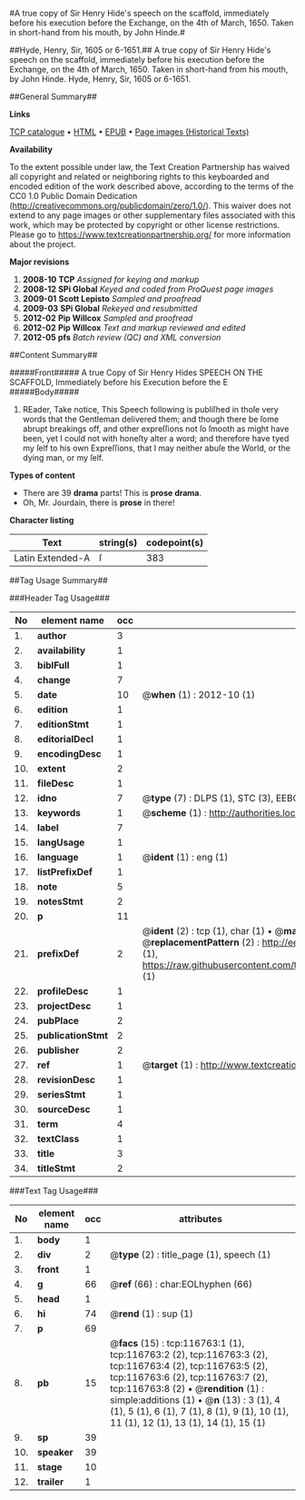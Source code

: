 #A true copy of Sir Henry Hide's speech on the scaffold, immediately before his execution before the Exchange, on the 4th of March, 1650. Taken in short-hand from his mouth, by John Hinde.#

##Hyde, Henry, Sir, 1605 or 6-1651.##
A true copy of Sir Henry Hide's speech on the scaffold, immediately before his execution before the Exchange, on the 4th of March, 1650. Taken in short-hand from his mouth, by John Hinde.
Hyde, Henry, Sir, 1605 or 6-1651.

##General Summary##

**Links**

[TCP catalogue](http://www.ota.ox.ac.uk/tcp/)  • 
[HTML](http://tei.it.ox.ac.uk/tcp/Texts-HTML/free/A86/A86950.html)  • 
[EPUB](http://tei.it.ox.ac.uk/tcp/Texts-EPUB/free/A86/A86950.epub) • 
[Page images (Historical Texts)](https://historicaltexts.jisc.ac.uk/eebo-99864533e)

**Availability**

To the extent possible under law, the Text Creation Partnership has waived all copyright and related or neighboring rights to this keyboarded and encoded edition of the work described above, according to the terms of the CC0 1.0 Public Domain Dedication (http://creativecommons.org/publicdomain/zero/1.0/). This waiver does not extend to any page images or other supplementary files associated with this work, which may be protected by copyright or other license restrictions. Please go to https://www.textcreationpartnership.org/ for more information about the project.

**Major revisions**

1. __2008-10__ __TCP__ *Assigned for keying and markup*
1. __2008-12__ __SPi Global__ *Keyed and coded from ProQuest page images*
1. __2009-01__ __Scott Lepisto__ *Sampled and proofread*
1. __2009-03__ __SPi Global__ *Rekeyed and resubmitted*
1. __2012-02__ __Pip Willcox__ *Sampled and proofread*
1. __2012-02__ __Pip Willcox__ *Text and markup reviewed and edited*
1. __2012-05__ __pfs__ *Batch review (QC) and XML conversion*

##Content Summary##

#####Front#####
A true Copy of Sir Henry Hides SPEECH ON THE SCAFFOLD, Immediately before his Execution before the E
#####Body#####

1. REader, Take notice, This Speech following is publiſhed in thoſe very words that the Gentleman delivered them; and though there be ſome abrupt breakings off, and other expreſſions not ſo ſmooth as might have been, yet I could not with honeſty alter a word; and therefore have tyed my ſelf to his own Expreſſions, that I may neither abuſe the World, or the dying man, or my ſelf.

**Types of content**

  * There are 39 **drama** parts! This is **prose drama**.
  * Oh, Mr. Jourdain, there is **prose** in there!

**Character listing**


|Text|string(s)|codepoint(s)|
|---|---|---|
|Latin Extended-A|ſ|383|

##Tag Usage Summary##

###Header Tag Usage###

|No|element name|occ|attributes|
|---|---|---|---|
|1.|__author__|3||
|2.|__availability__|1||
|3.|__biblFull__|1||
|4.|__change__|7||
|5.|__date__|10| @__when__ (1) : 2012-10 (1)|
|6.|__edition__|1||
|7.|__editionStmt__|1||
|8.|__editorialDecl__|1||
|9.|__encodingDesc__|1||
|10.|__extent__|2||
|11.|__fileDesc__|1||
|12.|__idno__|7| @__type__ (7) : DLPS (1), STC (3), EEBO-CITATION (1), PROQUEST (1), VID (1)|
|13.|__keywords__|1| @__scheme__ (1) : http://authorities.loc.gov/ (1)|
|14.|__label__|7||
|15.|__langUsage__|1||
|16.|__language__|1| @__ident__ (1) : eng (1)|
|17.|__listPrefixDef__|1||
|18.|__note__|5||
|19.|__notesStmt__|2||
|20.|__p__|11||
|21.|__prefixDef__|2| @__ident__ (2) : tcp (1), char (1)  •  @__matchPattern__ (2) : ([0-9\-]+):([0-9IVX]+) (1), (.+) (1)  •  @__replacementPattern__ (2) : http://eebo.chadwyck.com/downloadtiff?vid=$1&page=$2 (1), https://raw.githubusercontent.com/textcreationpartnership/Texts/master/tcpchars.xml#$1 (1)|
|22.|__profileDesc__|1||
|23.|__projectDesc__|1||
|24.|__pubPlace__|2||
|25.|__publicationStmt__|2||
|26.|__publisher__|2||
|27.|__ref__|1| @__target__ (1) : http://www.textcreationpartnership.org/docs/. (1)|
|28.|__revisionDesc__|1||
|29.|__seriesStmt__|1||
|30.|__sourceDesc__|1||
|31.|__term__|4||
|32.|__textClass__|1||
|33.|__title__|3||
|34.|__titleStmt__|2||


###Text Tag Usage###

|No|element name|occ|attributes|
|---|---|---|---|
|1.|__body__|1||
|2.|__div__|2| @__type__ (2) : title_page (1), speech (1)|
|3.|__front__|1||
|4.|__g__|66| @__ref__ (66) : char:EOLhyphen (66)|
|5.|__head__|1||
|6.|__hi__|74| @__rend__ (1) : sup (1)|
|7.|__p__|69||
|8.|__pb__|15| @__facs__ (15) : tcp:116763:1 (1), tcp:116763:2 (2), tcp:116763:3 (2), tcp:116763:4 (2), tcp:116763:5 (2), tcp:116763:6 (2), tcp:116763:7 (2), tcp:116763:8 (2)  •  @__rendition__ (1) : simple:additions (1)  •  @__n__ (13) : 3 (1), 4 (1), 5 (1), 6 (1), 7 (1), 8 (1), 9 (1), 10 (1), 11 (1), 12 (1), 13 (1), 14 (1), 15 (1)|
|9.|__sp__|39||
|10.|__speaker__|39||
|11.|__stage__|10||
|12.|__trailer__|1||
